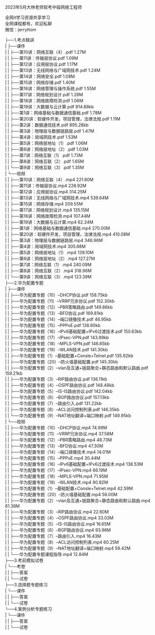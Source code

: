 2023年5月大林老师软考中级网络工程师

全网it学习资源共享学习<br>全网课程都有，欢迎私聊<br>微信：jerryttom<br>

├──1.考点精讲<br> | ├──课件<br> | | ├──第10讲：网络互联（4）.pdf 1.27M<br> | | ├──第11讲：传输层协议.pdf 1.09M<br> | | ├──第12讲：应用层协议.pdf 1.17M<br> | | ├──第13讲：无线网络与广域网技术.pdf 1.24M<br> | | ├──第14讲：网络安全.pdf 1.08M<br> | | ├──第15讲：网络存储.pdf 1.40M<br> | | ├──第16讲：网络管理与操作系统.pdf 1.55M<br> | | ├──第17讲：网络规划设计.pdf 1.28M<br> | | ├──第18讲：网络故障检测.pdf 1.06M<br> | | ├──第19讲：大数据与云计算.pdf 914.88kb<br> | | ├──第1讲：网络基础与数据通信基础.pdf 1.78M<br> | | ├──第20讲：软硬件开发，项目管理，法律法规.pdf 1.11M<br> | | ├──第2讲：数据通信技术.pdf 895.28kb<br> | | ├──第3讲：物理层与数据链路层.pdf 1.47M<br> | | ├──第4讲：局域网技术.pdf 1.53M<br> | | ├──第5讲：网络层地址（1）.pdf 1.06M<br> | | ├──第6讲：网络层地址（2）.pdf 1.03M<br> | | ├──第7讲：网络互联（1）.pdf 1.73M<br> | | ├──第8讲：网络互联（2）.pdf 1.65M<br> | | └──第9讲：网络互联（3）.pdf 1.35M<br> | └──视频<br> | | ├──第10讲：网络互联（4）.mp4 221.80M<br> | | ├──第11讲：传输层协议.mp4 228.92M<br> | | ├──第12讲：应用层协议.mp4 314.25M<br> | | ├──第13讲：无线网络与广域网技术.mp4 539.64M<br> | | ├──第15讲：网络存储.mp4 209.55M<br> | | ├──第17讲：网络规划设计.mp4 135.15M<br> | | ├──第18讲：网络故障检测.mp4 107.44M<br> | | ├──第19讲：大数据与云计算.mp4 62.24M<br> | | ├──第1讲：网络基础与数据通信基础.mp4 270.00M<br> | | ├──第20讲：软硬件开发，项目管理，法律法规.mp4 410.08M<br> | | ├──第3讲：物理层与数据链路层.mp4 346.96M<br> | | ├──第4讲：局域网技术.mp4 305.68M<br> | | ├──第5讲：网络层地址（1）.mp4 139.10M<br> | | ├──第6讲：网络层地址（2）.mp4 127.27M<br> | | ├──第7讲：网络互联（1）.mp4 240.09M<br> | | ├──第8讲：网络互联（2）.mp4 318.96M<br> | | └──第9讲：网络互联（3）.mp4 123.39M<br> ├──2.华为配置专题<br> | ├──课件<br> | | ├──华为配置专题（10）–DHCP协议.pdf 158.75kb<br> | | ├──华为配置专题（11）–VRRP冗余协议.pdf 152.30kb<br> | | ├──华为配置专题（12）–PBR策略路由.pdf 149.86kb<br> | | ├──华为配置专题（13）–BFD协议.pdf 169.81kb<br> | | ├──华为配置专题（14）–端口镜像技术.pdf 46.95kb<br> | | ├──华为配置专题（15）–PPPoE.pdf 138.60kb<br> | | ├──华为配置专题（16）–IPv6基础配置+IPv6过渡技术.pdf 150.63kb<br> | | ├──华为配置专题（17）–IPsec-VPN.pdf 143.99kb<br> | | ├──华为配置专题（18）–MPLS-VPN.pdf 146.65kb<br> | | ├──华为配置专题（19）–WLAN技术.pdf 141.30kb<br> | | ├──华为配置专题（1）–基础配置+Consle+Telnet.pdf 135.92kb<br> | | ├──华为配置专题（20）–防火墙基础配置.pdf 145.30kb<br> | | ├──华为配置专题（2）–vlan及互通+链路聚合+静态路由和默认路由.pdf 159.21kb<br> | | ├──华为配置专题（3）–RIP路由协议.pdf 136.11kb<br> | | ├──华为配置专题（4）–OSPF路由协议.pdf 148.48kb<br> | | ├──华为配置专题（5）–IS-IS路由协议.pdf 142.04kb<br> | | ├──华为配置专题（6）–BGP路由协议.pdf 157.13kb<br> | | ├──华为配置专题（7）–路由引入.pdf 131.22kb<br> | | ├──华为配置专题（8）–ACL访问控制列表.pdf 146.35kb<br> | | └──华为配置专题（9）–NAT地址翻译+端口映射.pdf 149.95kb<br> | └──视频<br> | | ├──华为配置专题（10）–DHCP协议.mp4 74.99M<br> | | ├──华为配置专题（11）–VRRP冗余协议.mp4 37.58M<br> | | ├──华为配置专题（12）–PBR策略路由.mp4 48.73M<br> | | ├──华为配置专题（13）–BFD协议.mp4 47.30M<br> | | ├──华为配置专题（14）–端口镜像技术.mp4 14.01M<br> | | ├──华为配置专题（15）–PPPoE.mp4 30.44M<br> | | ├──华为配置专题（16）–IPv6基础配置+IPv6过渡技术.mp4 138.53M<br> | | ├──华为配置专题（17）–IPsec-VPN.mp4 66.19M<br> | | ├──华为配置专题（18）–MPLS-VPN.mp4 71.95M<br> | | ├──华为配置专题（19）–WLAN技术.mp4 90.82M<br> | | ├──华为配置专题（1）–基础配置+Consle+Telnet.mp4 42.59M<br> | | ├──华为配置专题（20）–防火墙基础配置.mp4 56.00M<br> | | ├──华为配置专题（2）–vlan及互通+链路聚合+静态路由和默认路由.mp4 61.38M<br> | | ├──华为配置专题（3）–RIP路由协议.mp4 22.60M<br> | | ├──华为配置专题（4）–OSPF路由协议.mp4 33.03M<br> | | ├──华为配置专题（5）–IS-IS路由协议.mp4 16.65M<br> | | ├──华为配置专题（6）–BGP路由协议.mp4 93.96M<br> | | ├──华为配置专题（7）–路由引入.mp4 16.43M<br> | | ├──华为配置专题（8）–ACL访问控制列表.mp4 60.25M<br> | | ├──华为配置专题（9）–NAT地址翻译+端口映射.mp4 59.42M<br> | | └──华为配置专题课程指导.mp4 12.84M<br> ├──3.考前模拟试卷<br> | └──考卷<br> | | ├──答案<br> | | └──试卷<br> ├──3.选择题专题练习<br> | └──课件<br> | | ├──答案<br> | | └──试卷<br> └──4.案例分析专题练习<br> | └──课件<br> | | ├──答案<br> | | └──试卷